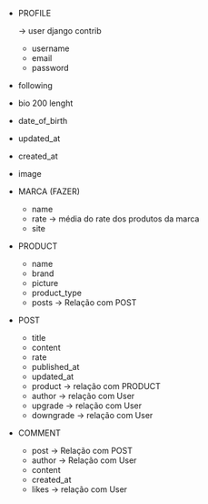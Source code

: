 - PROFILE

  -> user django contrib

  - username
  - email
  - password

- following

- bio 200 lenght
- date_of_birth
- updated_at
- created_at
- image

- MARCA (FAZER)

  - name
  - rate -> média do rate dos produtos da marca 
  - site


- PRODUCT

  - name
  - brand
  - picture
  - product_type
  - posts -> Relação com POST

- POST

  - title
  - content
  - rate
  - published_at
  - updated_at
  - product -> relação com PRODUCT
  - author -> relação com User
  - upgrade -> relação com User
  - downgrade -> relação com User

- COMMENT

  - post -> Relação com POST
  - author -> Relação com User
  - content
  - created_at
  - likes -> relação com User
